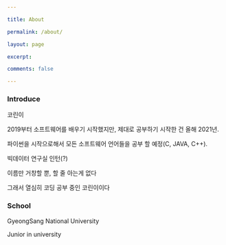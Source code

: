 ```yaml
---

title: About

permalink: /about/

layout: page

excerpt:

comments: false

---
```




###  Introduce

코린이

2019부터 소프트웨어를 배우기 시작했지만, 제대로 공부하기 시작한 건 올해 2021년.

파이썬을 시작으로해서 모든 소프트웨어 언어들을 공부 할 예정(C, JAVA, C++).

빅데이터 연구실 인턴(?)

이름만 거창할 뿐, 할 줄 아는게 없다

그래서 열심히 코딩 공부 중인 코린이이다



###  School

GyeongSang National University 

Junior in university
